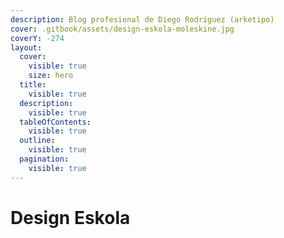 ```yaml
---
description: Blog profesional de Diego Rodríguez (arketipo)
cover: .gitbook/assets/design-eskola-moleskine.jpg
coverY: -274
layout:
  cover:
    visible: true
    size: hero
  title:
    visible: true
  description:
    visible: true
  tableOfContents:
    visible: true
  outline:
    visible: true
  pagination:
    visible: true
---
```


# Design Eskola

